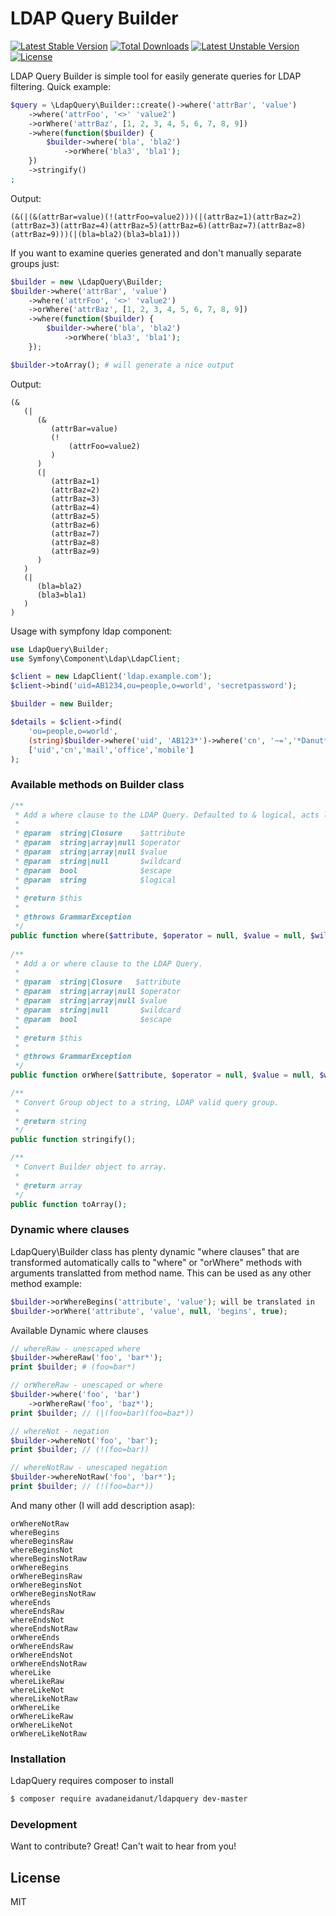 # LDAP Query Builder

[![Latest Stable Version](https://poser.pugx.org/avadaneidanut/ldapquery/v/stable)](https://packagist.org/packages/avadaneidanut/ldapquery) [![Total Downloads](https://poser.pugx.org/avadaneidanut/ldapquery/downloads)](https://packagist.org/packages/avadaneidanut/ldapquery) [![Latest Unstable Version](https://poser.pugx.org/avadaneidanut/ldapquery/v/unstable)](https://packagist.org/packages/avadaneidanut/ldapquery) [![License](https://poser.pugx.org/avadaneidanut/ldapquery/license)](https://packagist.org/packages/avadaneidanut/ldapquery)

LDAP Query Builder is simple tool for easily generate queries for LDAP filtering. Quick example:

```php
$query = \LdapQuery\Builder::create()->where('attrBar', 'value')
    ->where('attrFoo', '<>' 'value2')
    ->orWhere('attrBaz', [1, 2, 3, 4, 5, 6, 7, 8, 9])
    ->where(function($builder) {
        $builder->where('bla', 'bla2')
            ->orWhere('bla3', 'bla1');
    })
    ->stringify()
;
```

Output:
```
(&(|(&(attrBar=value)(!(attrFoo=value2)))(|(attrBaz=1)(attrBaz=2)(attrBaz=3)(attrBaz=4)(attrBaz=5)(attrBaz=6)(attrBaz=7)(attrBaz=8)(attrBaz=9)))(|(bla=bla2)(bla3=bla1)))
```

If you want to examine queries generated and don't manually separate groups  just:

```php
$builder = new \LdapQuery\Builder;
$builder->where('attrBar', 'value')
    ->where('attrFoo', '<>' 'value2')
    ->orWhere('attrBaz', [1, 2, 3, 4, 5, 6, 7, 8, 9])
    ->where(function($builder) {
        $builder->where('bla', 'bla2')
            ->orWhere('bla3', 'bla1');
    });

$builder->toArray(); # will generate a nice output
```

Output:
```
(&
   (|
      (&
         (attrBar=value)
         (!
             (attrFoo=value2)
         )
      )
      (|
         (attrBaz=1)
         (attrBaz=2)
         (attrBaz=3)
         (attrBaz=4)
         (attrBaz=5)
         (attrBaz=6)
         (attrBaz=7)
         (attrBaz=8)
         (attrBaz=9)
      )
   )
   (|
      (bla=bla2)
      (bla3=bla1)
   )
)
```

Usage with sympfony ldap component:
```php
use LdapQuery\Builder;
use Symfony\Component\Ldap\LdapClient;

$client = new LdapClient('ldap.example.com');
$client->bind('uid=AB1234,ou=people,o=world', 'secretpassword');

$builder = new Builder;

$details = $client->find(
    'ou=people,o=world',
    (string)$builder->where('uid', 'AB123*')->where('cn', '~=','*Danut*'),
    ['uid','cn','mail','office','mobile']
);
```

### Available methods on Builder class

```php
/**
 * Add a where clause to the LDAP Query. Defaulted to & logical, acts like a andWhere.
 * 
 * @param  string|Closure    $attribute
 * @param  string|array|null $operator
 * @param  string|array|null $value
 * @param  string|null       $wildcard
 * @param  bool              $escape
 * @param  string            $logical
 *
 * @return $this
 *
 * @throws GrammarException
 */
public function where($attribute, $operator = null, $value = null, $wildcard = null, $escape = true, $negation = false, $logical = '&');
    
/**
 * Add a or where clause to the LDAP Query.
 * 
 * @param  string|Closure   $attribute
 * @param  string|array|null $operator
 * @param  string|array|null $value
 * @param  string|null       $wildcard
 * @param  bool              $escape
 *
 * @return $this
 *
 * @throws GrammarException
 */
public function orWhere($attribute, $operator = null, $value = null, $wildcard = null, $escape = true, $negation = false);

/**
 * Convert Group object to a string, LDAP valid query group.
 * 
 * @return string
 */
public function stringify();

/**
 * Convert Builder object to array.
 * 
 * @return array
 */
public function toArray();
```

### Dynamic where clauses
LdapQuery\Builder class has plenty dynamic "where clauses" that are transformed automatically calls to "where" or "orWhere" methods with arguments translatted from method name. This can be used as any other method example:
```php
$builder->orWhereBegins('attribute', 'value'); will be translated in
$builder->orWhere('attribute', 'value', null, 'begins', true);
```
Available Dynamic where clauses
```php
// whereRaw - unescaped where
$builder->whereRaw('foo', 'bar*');
print $builder; # (foo=bar*)

// orWhereRaw - unescaped or where
$builder->where('foo', 'bar')
    ->orWhereRaw('foo', 'baz*'); 
print $builder; // (|(foo=bar)(foo=baz*))
```
```php
// whereNot - negation
$builder->whereNot('foo', 'bar');
print $builder; // (!(foo=bar))

// whereNotRaw - unescaped negation
$builder->whereNotRaw('foo', 'bar*');
print $builder; // (!(foo=bar*))
```

And many other (I will add description asap):
```
orWhereNotRaw 
whereBegins
whereBeginsRaw
whereBeginsNot
whereBeginsNotRaw
orWhereBegins
orWhereBeginsRaw
orWhereBeginsNot
orWhereBeginsNotRaw
whereEnds
whereEndsRaw
whereEndsNot
whereEndsNotRaw
orWhereEnds
orWhereEndsRaw
orWhereEndsNot
orWhereEndsNotRaw
whereLike
whereLikeRaw
whereLikeNot
whereLikeNotRaw
orWhereLike
orWhereLikeRaw
orWhereLikeNot
orWhereLikeNotRaw
```

### Installation

LdapQuery requires composer to install

```sh
$ composer require avadaneidanut/ldapquery dev-master
```

### Development

Want to contribute? Great! Can't wait to hear from you!

License
----

MIT